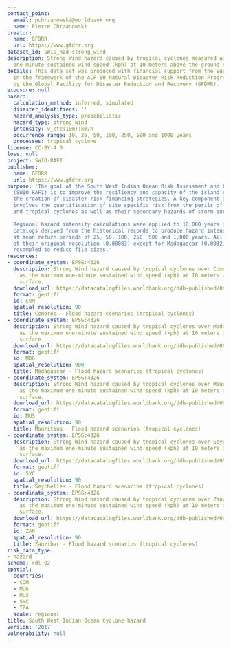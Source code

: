 ```yaml
---
contact_point:
  email: pchrzanowski@worldbank.org
  name: Pierre Chrzanowski
creator:
  name: GFDRR
  url: https://www.gfdrr.org
dataset_id: SWIO_hzd-strong_wind
description: Strong Wind hazard caused by tropical cyclones measured as the maximum
  one-minute sustained wind speed (kph) at 10 meters above the ground surface.
details: This data set was produced with financial support from the European Union
  in the framework of the ACP-EU Natural Disaster Risk Reduction Program, managed
  by the Global Facility for Disaster Reduction and Recovery (GFDRR).
exposure: null
hazard:
  calculation_method: inferred, simulated
  disaster_identifiers: ''
  hazard_analysis_type: probabilistic
  hazard_type: strong_wind
  intensity: v_etc(10m):km/h
  occurrence_range: 10, 25, 50, 100, 250, 500 and 1000 years
  processes: tropical_cyclone
license: CC-BY-4.0
loss: null
project: SWIO-RAFI
publisher:
  name: GFDRR
  url: https://www.gfdrr.org
purpose: 'The goal of the South West Indian Ocean Risk Assessment and Financing Initiative
  (SWIO RAFI) is to improve the resiliency and capacity of the island states through
  the creation of disaster risk financing strategies. A key component of this effort
  involves the quantification of site specific risk from the perils of flood, earthquakes,
  and tropical cyclones as well as their secondary hazards of storm surge and tsunamis.

  Regional hazard intensity calculations were applied to 10,000 years of Stochastic
  catalogs derived from the historical records to produce hazard intensity profiles
  at mean return periods of 25, 50, 100, 250, 500 and 1,000 years. All datasets are
  at their original resolution (0.00083) except for Madagascar (0.0032) which was
  resampled to reduce file sizes.'
resources:
- coordinate_system: EPSG:4326
  description: Strong Wind hazard caused by tropical cyclones over Comoros measured
    as the maximum one-minute sustained wind speed (kph) at 10 meters above the ground
    surface.
  download_url: https://datacatalogfiles.worldbank.org/ddh-published/0038599/DR0054350/hzd-com-wi.zip
  format: geotiff
  id: COM
  spatial_resolution: 90
  title: Comoros - Flood hazard scenarios (tropical cyclones)
- coordinate_system: EPSG:4326
  description: Strong Wind hazard caused by tropical cyclones over Madagascar measured
    as the maximum one-minute sustained wind speed (kph) at 10 meters above the ground
    surface.
  download_url: https://datacatalogfiles.worldbank.org/ddh-published/0038598/DR0054337/hzd-mdg-wi.zip
  format: geotiff
  id: MDG
  spatial_resolution: 900
  title: Madagascar - Flood hazard scenarios (tropical cyclones)
- coordinate_system: EPSG:4326
  description: Strong Wind hazard caused by tropical cyclones over Mauritius measured
    as the maximum one-minute sustained wind speed (kph) at 10 meters above the ground
    surface.
  download_url: https://datacatalogfiles.worldbank.org/ddh-published/0038597/DR0054310/hzd-mus-wi.zip
  format: geotiff
  id: MUS
  spatial_resolution: 90
  title: Mauritius - Flood hazard scenarios (tropical cyclones)
- coordinate_system: EPSG:4326
  description: Strong Wind hazard caused by tropical cyclones over Seychelles measured
    as the maximum one-minute sustained wind speed (kph) at 10 meters above the ground
    surface.
  download_url: https://datacatalogfiles.worldbank.org/ddh-published/0038596/DR0054318/hzd-syc-wi.zip
  format: geotiff
  id: SYC
  spatial_resolution: 90
  title: Seychelles - Flood hazard scenarios (tropical cyclones)
- coordinate_system: EPSG:4326
  description: Strong Wind hazard caused by tropical cyclones over Zanzibar measured
    as the maximum one-minute sustained wind speed (kph) at 10 meters above the ground
    surface.
  download_url: https://datacatalogfiles.worldbank.org/ddh-published/0038595/DR0054365/hzd-zan-wi.zip
  format: geotiff
  id: ZAN
  spatial_resolution: 90
  title: Zanzibar - Flood hazard scenarios (tropical cyclones)
risk_data_type:
- hazard
schema: rdl-02
spatial:
  countries:
  - COM
  - MDG
  - MUS
  - SYC
  - TZA
  scale: regional
title: South West Indian Ocean Cyclone hazard
version: '2017'
vulnerability: null
---
```


